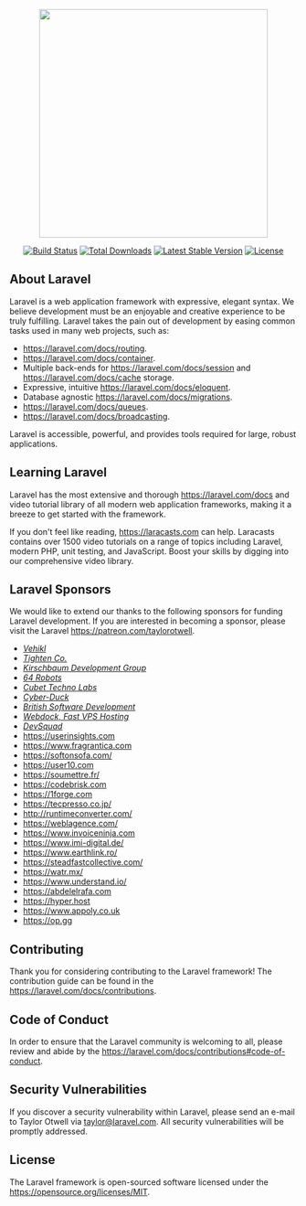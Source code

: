 <p align="center"><img src="https://res.cloudinary.com/dtfbvvkyp/image/upload/v1566331377/laravel-logolockup-cmyk-red.svg" width="400"></p>

<p align="center">
<a href="https://travis-ci.org/laravel/framework"><img src="https://travis-ci.org/laravel/framework.svg" alt="Build Status"></a>
<a href="https://packagist.org/packages/laravel/framework"><img src="https://poser.pugx.org/laravel/framework/d/total.svg" alt="Total Downloads"></a>
<a href="https://packagist.org/packages/laravel/framework"><img src="https://poser.pugx.org/laravel/framework/v/stable.svg" alt="Latest Stable Version"></a>
<a href="https://packagist.org/packages/laravel/framework"><img src="https://poser.pugx.org/laravel/framework/license.svg" alt="License"></a>
</p>

## About Laravel

Laravel is a web application framework with expressive, elegant syntax. We believe development must be an enjoyable and creative experience to be truly fulfilling. Laravel takes the pain out of development by easing common tasks used in many web projects, such as:

- https://laravel.com/docs/routing.
- https://laravel.com/docs/container.
- Multiple back-ends for https://laravel.com/docs/session and https://laravel.com/docs/cache storage.
- Expressive, intuitive https://laravel.com/docs/eloquent.
- Database agnostic https://laravel.com/docs/migrations.
- https://laravel.com/docs/queues.
- https://laravel.com/docs/broadcasting.

Laravel is accessible, powerful, and provides tools required for large, robust applications.

## Learning Laravel

Laravel has the most extensive and thorough https://laravel.com/docs and video tutorial library of all modern web application frameworks, making it a breeze to get started with the framework.

If you don't feel like reading, https://laracasts.com can help. Laracasts contains over 1500 video tutorials on a range of topics including Laravel, modern PHP, unit testing, and JavaScript. Boost your skills by digging into our comprehensive video library.

## Laravel Sponsors

We would like to extend our thanks to the following sponsors for funding Laravel development. If you are interested in becoming a sponsor, please visit the Laravel https://patreon.com/taylorotwell.

- *[Vehikl](https://vehikl.com/)*
- *[Tighten Co.](https://tighten.co)*
- *[Kirschbaum Development Group](https://kirschbaumdevelopment.com)*
- *[64 Robots](https://64robots.com)*
- *[Cubet Techno Labs](https://cubettech.com)*
- *[Cyber-Duck](https://cyber-duck.co.uk)*
- *[British Software Development](https://www.britishsoftware.co)*
- *[Webdock, Fast VPS Hosting](https://www.webdock.io/en)*
- *[DevSquad](https://devsquad.com)*
- https://userinsights.com
- https://www.fragrantica.com
- https://softonsofa.com/
- https://user10.com
- https://soumettre.fr/
- https://codebrisk.com
- https://1forge.com
- https://tecpresso.co.jp/
- http://runtimeconverter.com/
- https://weblagence.com/
- https://www.invoiceninja.com
- https://www.imi-digital.de/
- https://www.earthlink.ro/
- https://steadfastcollective.com/
- https://watr.mx/
- https://www.understand.io/
- https://abdelelrafa.com
- https://hyper.host
- https://www.appoly.co.uk
- https://op.gg

## Contributing

Thank you for considering contributing to the Laravel framework! The contribution guide can be found in the https://laravel.com/docs/contributions.

## Code of Conduct

In order to ensure that the Laravel community is welcoming to all, please review and abide by the https://laravel.com/docs/contributions#code-of-conduct.

## Security Vulnerabilities

If you discover a security vulnerability within Laravel, please send an e-mail to Taylor Otwell via [taylor@laravel.com](mailto:taylor@laravel.com). All security vulnerabilities will be promptly addressed.

## License

The Laravel framework is open-sourced software licensed under the https://opensource.org/licenses/MIT.

